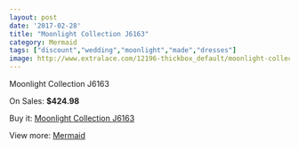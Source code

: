 ```yaml
---
layout: post
date: '2017-02-28'
title: "Moonlight Collection J6163"
category: Mermaid
tags: ["discount","wedding","moonlight","made","dresses"]
image: http://www.extralace.com/12196-thickbox_default/moonlight-collection-j6163.jpg
---
```

Moonlight Collection J6163

On Sales: **$424.98**
<a href="https://www.extralace.com/mermaid/5722-moonlight-collection-j6163.html"><amp-img layout="responsive" width="600" height="600" src="//www.extralace.com/12196-thickbox_default/moonlight-collection-j6163.jpg" alt="Moonlight Collection J6163 0" /></a>
<a href="https://www.extralace.com/mermaid/5722-moonlight-collection-j6163.html"><amp-img layout="responsive" width="600" height="600" src="//www.extralace.com/12197-thickbox_default/moonlight-collection-j6163.jpg" alt="Moonlight Collection J6163 1" /></a>

Buy it: [Moonlight Collection J6163](https://www.extralace.com/mermaid/5722-moonlight-collection-j6163.html "Moonlight Collection J6163")

View more: [Mermaid](https://www.extralace.com/5-mermaid "Mermaid")